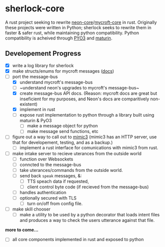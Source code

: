 # sherlock-core

A rust project seeking to rewrite [neon-core](https://github.com/NeonGeckoCom/NeonCore)/[mycroft-core](https://github.com/MycroftAI/mycroft-core) in rust. Originally these projects were written in Python; sherlock seeks to rewrite them in faster & safer rust, while maintaining python compatibility. Python compatibility is acheived through [PYO3](https://docs.rs/pyo3/latest/pyo3/) and [maturin](https://github.com/PyO3/maturin).

## Developement Progress

- [x] write a log library for sherlock
- [x] make structs/enums for mycroft messages ([docs](https://github.com/MycroftAI/documentation/blob/master/docs/mycroft-technologies/mycroft-core/message-types.md))
- [ ] port the message-bus
    - [x] understand mycroft's message-bus
    - [ ] ~understand neon's upgrades to mycroft's message-bus~
    - [x] create message-bus API docs. (Reason: mycroft docs are great but inseficient for my purposes, and Neon's docs are comparitively non-existent)
    - [x] implement in rust
    - [ ] expose rust implementation to python through a library built using maturin & PyO3
        - [ ] make a message object for python
        - [ ] make message send functions, etc
- [ ] figure out a way to call out to [mimic3](https://github.com/MycroftAI/mimic3) (mimic3 has an HTTP server, use that for developement, testing, and as a backup.)
    - [ ] implement a rust interface for comunications with mimic3 from rust.
- [ ] make intake server to recieve uterances from the outside world
    - [ ] function over Websockets
    - [ ] conncted to the message-bus
    - [ ] take uterances/commands from the outside world.
    - [ ] send back `speak` messages, &:
        - [ ] TTS speach data if requested,
        - [ ] client control byte code (if recieved from the message-bus)
    - [ ] handles authentication
    - [ ] optionally secured with TLS
        - [ ] turn on/off from config file.
- [ ] make skill chooser
    - [ ] make a utility to be used by a python decorator that loads intent files and produces a way to check the users utterance against that file.
<!-- - [ ]  -->

**more to come...**

- [ ] all core components implemented in rust and exposed to python


